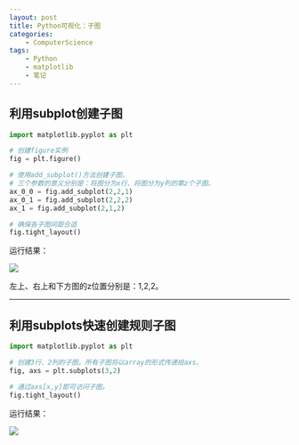 ```yaml
---
layout: post
title: Python可视化：子图
categories:
    - ComputerScience
tags:
    - Python
    - matplotlib
    - 笔记
---
```


## 利用subplot创建子图

```python
import matplotlib.pyplot as plt

# 创建figure实例
fig = plt.figure() 

# 使用add_subplot()方法创建子图。
# 三个参数的意义分别是：将图分为x行、将图分为y列的第z个子图。
ax_0_0 = fig.add_subplot(2,2,1)
ax_0_1 = fig.add_subplot(2,2,2)
ax_1 = fig.add_subplot(2,1,2)

# 确保各子图间距合适
fig.tight_layout()
```

运行结果：

![](https://i.postimg.cc/d1mxsPck/2022-02-17-16-28-28-image.png)

左上、右上和下方图的z位置分别是：1,2,2。

------

## 利用subplots快速创建规则子图

```python
import matplotlib.pyplot as plt

# 创建3行、2列的子图。所有子图将以array的形式传递给axs。
fig, axs = plt.subplots(3,2)

# 通过axs[x,y]即可访问子图。
fig.tight_layout()
```

运行结果：

![](https://i.postimg.cc/vTYSDqGP/2022-02-17-16-21-54-image.png)